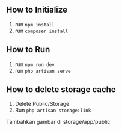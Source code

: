 
## How to Initialize

1. run `npm install`
2. run `composer install`

## How to Run
1. run `npm run dev`
2. run `php artisan serve`

## How to delete storage cache
1. Delete Public/Storage
2. Run `php artisan storage:link`

Tambahkan gambar di storage/app/public
